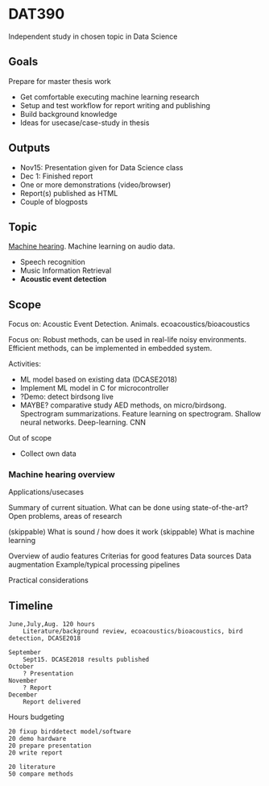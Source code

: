 
# DAT390

Independent study in chosen topic in Data Science

## Goals

Prepare for master thesis work

* Get comfortable executing machine learning research
* Setup and test workflow for report writing and publishing
* Build background knowledge
* Ideas for usecase/case-study in thesis

## Outputs

* Nov15: Presentation given for Data Science class
* Dec 1: Finished report
* One or more demonstrations (video/browser)
* Report(s) published as HTML
* Couple of blogposts

## Topic

[Machine hearing](../machinehearing). Machine learning on audio data.

* Speech recognition
* Music Information Retrieval
* **Acoustic event detection**

## Scope

Focus on: Acoustic Event Detection. Animals. ecoacoustics/bioacoustics

Focus on: Robust methods, can be used in real-life noisy environments.
Efficient methods, can be implemented in embedded system.

Activities:

* ML model based on existing data (DCASE2018)
* Implement ML model in C for microcontroller
* ?Demo: detect birdsong live
* MAYBE? comparative study AED methods, on micro/birdsong.
Spectrogram summarizations.
Feature learning on spectrogram.
Shallow neural networks.
Deep-learning. CNN

Out of scope

* Collect own data

### Machine hearing overview

Applications/usecases

Summary of current situation.
What can be done using state-of-the-art?
Open problems, areas of research 

(skippable) What is sound / how does it work
(skippable) What is machine learning

Overview of audio features
Criterias for good features
Data sources
Data augmentation
Example/typical processing pipelines

Practical considerations

## Timeline

    June,July,Aug. 120 hours
        Literature/background review, ecoacoustics/bioacoustics, bird detection, DCASE2018

    September
        Sept15. DCASE2018 results published
    October
        ? Presentation
    November
        ? Report
    December
        Report delivered

Hours budgeting

    20 fixup birddetect model/software
    20 demo hardware
    20 prepare presentation
    20 write report

    20 literature
    50 compare methods
